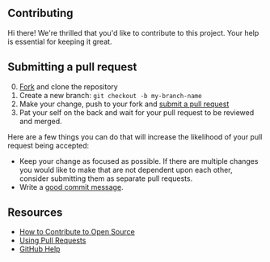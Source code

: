 ## Contributing

[fork]: https://github.com/thisdot/yetch/fork
[pr]: https://github.com/thisdot/yetch/compare

Hi there! We're thrilled that you'd like to contribute to this project. Your help is essential for keeping it great.

## Submitting a pull request

0. [Fork][fork] and clone the repository
0. Create a new branch: `git checkout -b my-branch-name`
0. Make your change, push to your fork and [submit a pull request][pr]
0. Pat your self on the back and wait for your pull request to be reviewed and merged.

Here are a few things you can do that will increase the likelihood of your pull request being accepted:

- Keep your change as focused as possible. If there are multiple changes you would like to make that are not dependent upon each other, consider submitting them as separate pull requests.
- Write a [good commit message](http://tbaggery.com/2008/04/19/a-note-about-git-commit-messages.html).

## Resources

- [How to Contribute to Open Source](https://opensource.guide/how-to-contribute/)
- [Using Pull Requests](https://help.github.com/articles/about-pull-requests/)
- [GitHub Help](https://help.github.com)
